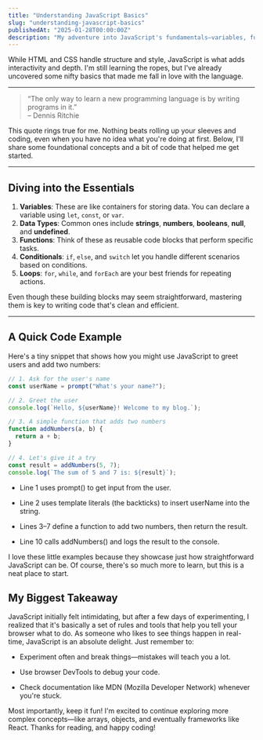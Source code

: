 ```yaml
---
title: "Understanding JavaScript Basics"
slug: "understanding-javascript-basics"
publishedAt: "2025-01-28T00:00:00Z"
description: "My adventure into JavaScript's fundamentals—variables, functions, loops, and more."
---
```


While HTML and CSS handle structure and style, JavaScript is what adds interactivity and depth. I'm still learning the ropes, but I've already uncovered some nifty basics that made me fall in love with the language.

---

> “The only way to learn a new programming language is by writing programs in it.”  
> – Dennis Ritchie

This quote rings true for me. Nothing beats rolling up your sleeves and coding, even when you have no idea what you're doing at first. Below, I'll share some foundational concepts and a bit of code that helped me get started.

---

## Diving into the Essentials

1. **Variables**: These are like containers for storing data. You can declare a variable using `let`, `const`, or `var`.
2. **Data Types**: Common ones include **strings**, **numbers**, **booleans**, **null**, and **undefined**.
3. **Functions**: Think of these as reusable code blocks that perform specific tasks.
4. **Conditionals**: `if`, `else`, and `switch` let you handle different scenarios based on conditions.
5. **Loops**: `for`, `while`, and `forEach` are your best friends for repeating actions.

Even though these building blocks may seem straightforward, mastering them is key to writing code that's clean and efficient.

---

## A Quick Code Example

Here's a tiny snippet that shows how you might use JavaScript to greet users and add two numbers:

```js
// 1. Ask for the user's name
const userName = prompt("What's your name?");

// 2. Greet the user
console.log(`Hello, ${userName}! Welcome to my blog.`);

// 3. A simple function that adds two numbers
function addNumbers(a, b) {
  return a + b;
}

// 4. Let's give it a try
const result = addNumbers(5, 7);
console.log(`The sum of 5 and 7 is: ${result}`);
```

- Line 1 uses prompt() to get input from the user.

- Line 2 uses template literals (the backticks) to insert userName into the string.

- Lines 3–7 define a function to add two numbers, then return the result.

- Line 10 calls addNumbers() and logs the result to the console.

I love these little examples because they showcase just how straightforward JavaScript can be. Of course, there's so much more to learn, but this is a neat place to start.

## My Biggest Takeaway

JavaScript initially felt intimidating, but after a few days of experimenting, I realized that it's basically a set of rules and tools that help you tell your browser what to do. As someone who likes to see things happen in real-time, JavaScript is an absolute delight. Just remember to:

- Experiment often and break things—mistakes will teach you a lot.

- Use browser DevTools to debug your code.

- Check documentation like MDN (Mozilla Developer Network) whenever you're stuck.

Most importantly, keep it fun! I'm excited to continue exploring more complex concepts—like arrays, objects, and eventually frameworks like React. Thanks for reading, and happy coding!
